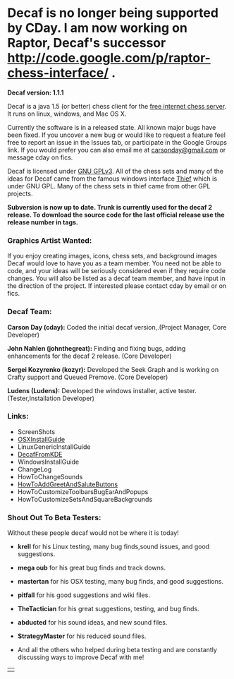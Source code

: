 # Decaf is no longer being supported by CDay. I am now working on Raptor, Decaf's successor http://code.google.com/p/raptor-chess-interface/ . #

**Decaf version: 1.1.1**

Decaf is a java 1.5 (or better)  chess client for the [free internet chess server](http://www.freechess.org). It runs on linux, windows, and Mac OS X.

Currently the software is in a released state. All known major bugs have been fixed. If you uncover a new bug or would like to request a feature feel free to report an issue in the Issues tab, or participate in the Google Groups link. If you would prefer you can also email me at carsonday@gmail.com or message cday on fics.

Decaf is licensed  under [GNU GPLv3](http://www.gnu.org/copyleft/gpl.html).  All of the chess sets and many of the ideas for Decaf came from the famous windows interface [Thief](http://thief.sourceforge.net) which is under GNU GPL. Many of the chess sets in thief came from other GPL projects.

**Subversion is now up to date. Trunk is currently used for the decaf 2 release. To download the source code for the last official release use the release number in tags.**

### Graphics Artist Wanted: ###
If you enjoy creating images, icons, chess sets, and background images Decaf would love to have you as a team member. You need not be able to code, and your ideas will be seriously considered even if they require code changes. You will also be listed as a decaf team member, and have input in the direction of the project. If interested please contact cday by email or on fics.

### Decaf Team: ###
**Carson Day (cday):** Coded the initial decaf version,.(Project Manager, Core Developer)

**John Nahlen (johnthegreat):** Finding and fixing bugs, adding enhancements for the decaf 2 release. (Core Developer)

**Sergei Kozyrenko (kozyr):** Developed the Seek Graph and is working on Crafty support and Queued Premove. (Core Developer)

**Ludens (Ludens):** Developed the windows installer, active tester. (Tester,Installation Developer)


### Links: ###
  * ScreenShots
  * [OSXInstallGuide](http://code.google.com/p/decaf-chess-interface/wiki/OSXInstallGuide)
  * LinuxGenericInstallGuide
  * [DecafFromKDE](http://code.google.com/p/decaf-chess-interface/wiki/DecafFromKDE)
  * WindowsInstallGuide
  * ChangeLog
  * HowToChangeSounds
  * [HowToAddGreetAndSaluteButtons](http://code.google.com/p/decaf-chess-interface/wiki/HowToAddGreetAndSaluteButtons)
  * HowToCustomizeToolbarsBugEarAndPopups
  * HowToCustomizeSetsAndSquareBackgrounds

### Shout Out To Beta Testers: ###
Without these people decaf would not be where it is today!
  * **krell** for his Linux testing, many bug finds,sound issues, and good suggestions.
  * **mega oub** for his great bug finds and track downs.
  * **mastertan** for his OSX testing, many bug finds, and good suggestions.
  * **pitfall** for his good suggestions and wiki files.
  * **TheTactician** for his great suggestions, testing, and bug finds.
  * **abducted** for his sound ideas, and new sound files.
  * **StrategyMaster** for his reduced sound files.

  * And all the others who helped during beta testing and are constantly discussing ways to improve Decaf with me!

<table align='center'><tr><td><wiki:gadget url="http://www.ohloh.net/p/52901/widgets/project_partner_badge.xml" height="53" border="0" width="203"/></td></tr></table>